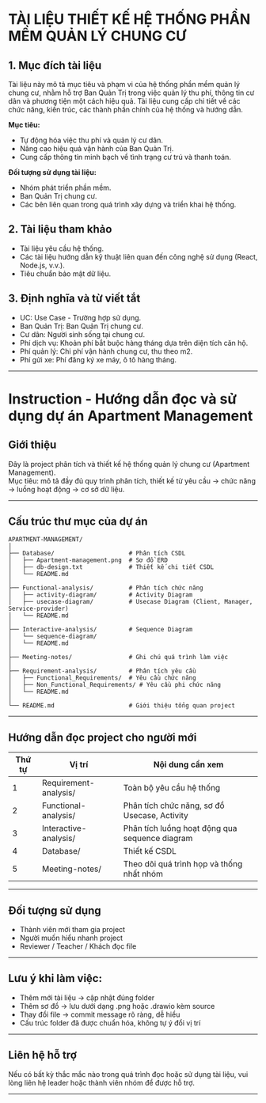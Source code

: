 
# TÀI LIỆU THIẾT KẾ HỆ THỐNG PHẦN MỀM QUẢN LÝ CHUNG CƯ

## 1. Mục đích tài liệu

Tài liệu này mô tả mục tiêu và phạm vi của hệ thống phần mềm quản lý chung cư, nhằm hỗ trợ Ban Quản Trị trong việc quản lý thu phí, thông tin cư dân và phương tiện một cách hiệu quả. Tài liệu cung cấp chi tiết về các chức năng, kiến trúc, các thành phần chính của hệ thống và hướng dẫn.

**Mục tiêu:**

- Tự động hóa việc thu phí và quản lý cư dân.
- Nâng cao hiệu quả vận hành của Ban Quản Trị.
- Cung cấp thông tin minh bạch về tình trạng cư trú và thanh toán.

**Đối tượng sử dụng tài liệu:**

- Nhóm phát triển phần mềm.
- Ban Quản Trị chung cư.
- Các bên liên quan trong quá trình xây dựng và triển khai hệ thống.

## 2. Tài liệu tham khảo

- Tài liệu yêu cầu hệ thống.
- Các tài liệu hướng dẫn kỹ thuật liên quan đến công nghệ sử dụng (React, Node.js, v.v.).
- Tiêu chuẩn bảo mật dữ liệu.

## 3. Định nghĩa và từ viết tắt

- UC: Use Case - Trường hợp sử dụng.
- Ban Quản Trị: Ban Quản Trị chung cư.
- Cư dân: Người sinh sống tại chung cư.
- Phí dịch vụ: Khoản phí bắt buộc hàng tháng dựa trên diện tích căn hộ.
- Phí quản lý: Chi phí vận hành chung cư, thu theo m2.
- Phí gửi xe: Phí đăng ký xe máy, ô tô hàng tháng.

---

# Instruction - Hướng dẫn đọc và sử dụng dự án Apartment Management

## Giới thiệu
Đây là project phân tích và thiết kế hệ thống quản lý chung cư (Apartment Management).  
Mục tiêu: mô tả đầy đủ quy trình phân tích, thiết kế từ yêu cầu → chức năng → luồng hoạt động → cơ sở dữ liệu.

---

## Cấu trúc thư mục của dự án

```
APARTMENT-MANAGEMENT/
│
├── Database/                     # Phân tích CSDL
│   ├── Apartment-management.png  # Sơ đồ ERD
│   ├── db-design.txt             # Thiết kế chi tiết CSDL
│   └── README.md
│
├── Functional-analysis/          # Phân tích chức năng
│   ├── activity-diagram/         # Activity Diagram
│   ├── usecase-diagram/          # Usecase Diagram (Client, Manager, Service-provider)
│   └── README.md
│
├── Interactive-analysis/         # Sequence Diagram
│   └── sequence-diagram/
│   └── README.md
│
├── Meeting-notes/                # Ghi chú quá trình làm việc
│
├── Requirement-analysis/         # Phân tích yêu cầu
│   ├── Functional_Requirements/  # Yêu cầu chức năng
│   ├── Non_Functional_Requirements/ # Yêu cầu phi chức năng
│   └── README.md
│
└── README.md                     # Giới thiệu tổng quan project
```

---

## Hướng dẫn đọc project cho người mới

| Thứ tự | Vị trí | Nội dung cần xem |
|--------|--------|-----------------|
|1|Requirement-analysis/|Toàn bộ yêu cầu hệ thống|
|2|Functional-analysis/|Phân tích chức năng, sơ đồ Usecase, Activity|
|3|Interactive-analysis/|Phân tích luồng hoạt động qua sequence diagram|
|4|Database/|Thiết kế CSDL|
|5|Meeting-notes/|Theo dõi quá trình họp và thống nhất nhóm|

---

## Đối tượng sử dụng
- Thành viên mới tham gia project
- Người muốn hiểu nhanh project
- Reviewer / Teacher / Khách đọc file

---

## Lưu ý khi làm việc:
- Thêm mới tài liệu → cập nhật đúng folder
- Thêm sơ đồ → lưu dưới dạng .png hoặc .drawio kèm source
- Thay đổi file → commit message rõ ràng, dễ hiểu
- Cấu trúc folder đã được chuẩn hóa, không tự ý đổi vị trí

---

## Liên hệ hỗ trợ
Nếu có bất kỳ thắc mắc nào trong quá trình đọc hoặc sử dụng tài liệu, vui lòng liên hệ leader hoặc thành viên nhóm để được hỗ trợ.

---
